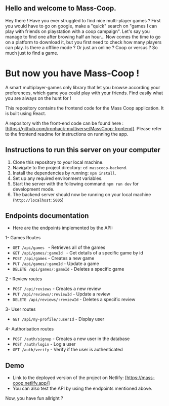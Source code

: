 ## Hello and welcome to Mass-Coop. 

Hey there ! 
Have you ever struggled to find nice multi-player games ?
First you would have to go on google, make a "quick" search on  "games I can play with friends on playstation with a coop campaign". Let's say you manage to find one after browing half an hour... 
Now comes the time to go on a platform to download it, but you first need to check how many players can play. Is there a offline mode ? Or just an online ? Coop or versus ? So much just to find a game. 

# But now you have Mass-Coop !  

A smart multiplayer-games only library that let you browse according your preferences, which game you could play with your friends. Find easily what you are always on the hunt for !

This repository contains the frontend code for the Mass Coop application. It is built using React. 

A repository with the front-end code can be found here : [https://github.com/ironhack-multiverse/MassCoop-frontend]. Please refer to the frontend readme for instructions on running the app.

## Instructions to run this server on your computer

1. Clone this repository to your local machine.
2. Navigate to the project directory: `cd masscoop-backend`.
3. Install the dependencies by running: `npm install`.
4. Set up any required environment variables. 
5. Start the server with the following command:`npm run dev` for development mode.
6. The backend server should now be running on your local machine (`http://localhost:5005`)

## Endpoints documentation

- Here are the endpoints implemented by the API:

1- Games Routes 

  - `GET /api/games `  -  Retrieves all of the games
  - `GET /api/games/:gameId `  -  Get details of a specific game by id
  - `POST /api/games`  -  Creates a new game
  - `PUT /api/games/:gameId` - Update a game
  - `DELETE /api/games/:gameId` - Deletes a specific game

2 - Review routes   

  - `POST /api/reviews`  -  Creates a new review
  - `PUT /api/reviews/:reviewId` - Update a review
  - `DELETE /api/reviews/:reviewId` - Deletes a specific review

3- User routes 

- `GET /api/my-profile/:userId` - Display user

4- Authorisation routes 

  - `POST /auth/signup`  -  Creates a new user in the database
  - `POST /auth/login` - Log a user 
  - `GET /auth/verify` - Verify if the user is authenticated


## Demo

- Link to the deployed version of the project on Netlify: [https://mass-coop.netlify.app/]
- You can also test the API by using the endpoints mentioned above.

Now, you have fun allright ?

